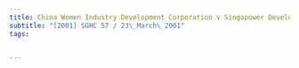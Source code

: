 ```yaml
---
title: China Women Industry Development Corporation v Singapower Development Pte Ltd 
subtitle: "[2001] SGHC 57 / 23\_March\_2001"
tags:


---
```


